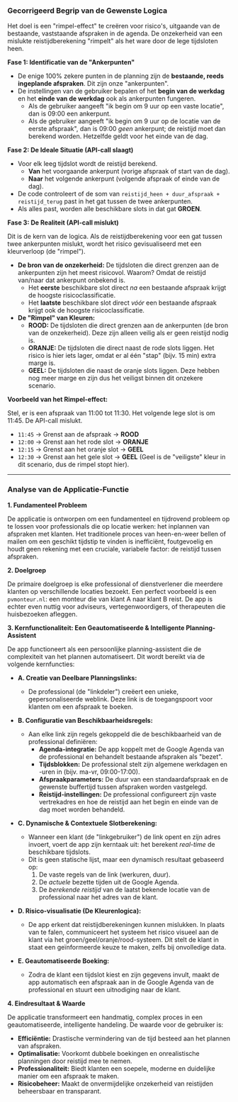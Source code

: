 ### **Gecorrigeerd Begrip van de Gewenste Logica**

Het doel is een "rimpel-effect" te creëren voor risico's, uitgaande van de bestaande, vaststaande afspraken in de agenda. De onzekerheid van een mislukte reistijdberekening "rimpelt" als het ware door de lege tijdsloten heen.

**Fase 1: Identificatie van de "Ankerpunten"**

*   De enige 100% zekere punten in de planning zijn de **bestaande, reeds ingeplande afspraken**. Dit zijn onze "ankerpunten".
*   De instellingen van de gebruiker bepalen of het **begin van de werkdag** en het **einde van de werkdag** ook als ankerpunten fungeren.
    *   Als de gebruiker aangeeft "ik begin om 9 uur op een vaste locatie", dan is 09:00 een ankerpunt.
    *   Als de gebruiker aangeeft "ik begin om 9 uur op de locatie van de eerste afspraak", dan is 09:00 *geen* ankerpunt; de reistijd moet dan berekend worden. Hetzelfde geldt voor het einde van de dag.

**Fase 2: De Ideale Situatie (API-call slaagt)**

*   Voor elk leeg tijdslot wordt de reistijd berekend.
    *   **Van** het voorgaande ankerpunt (vorige afspraak of start van de dag).
    *   **Naar** het volgende ankerpunt (volgende afspraak of einde van de dag).
*   De code controleert of de som van `reistijd_heen + duur_afspraak + reistijd_terug` past in het gat tussen de twee ankerpunten.
*   Als alles past, worden alle beschikbare slots in dat gat **GROEN**.

**Fase 3: De Realiteit (API-call mislukt)**

Dit is de kern van de logica. Als de reistijdberekening voor een gat tussen twee ankerpunten mislukt, wordt het risico gevisualiseerd met een kleurverloop (de "rimpel").

*   **De bron van de onzekerheid:** De tijdsloten die direct grenzen aan de ankerpunten zijn het meest risicovol. Waarom? Omdat de reistijd van/naar dat ankerpunt onbekend is.
    *   Het **eerste** beschikbare slot direct *na* een bestaande afspraak krijgt de hoogste risicoclassificatie.
    *   Het **laatste** beschikbare slot direct *vóór* een bestaande afspraak krijgt ook de hoogste risicoclassificatie.
*   **De "Rimpel" van Kleuren:**
    *   **ROOD:** De tijdsloten die direct grenzen aan de ankerpunten (de bron van de onzekerheid). Deze zijn alleen veilig als er geen reistijd nodig is.
    *   **ORANJE:** De tijdsloten die direct naast de rode slots liggen. Het risico is hier iets lager, omdat er al één "stap" (bijv. 15 min) extra marge is.
    *   **GEEL:** De tijdsloten die naast de oranje slots liggen. Deze hebben nog meer marge en zijn dus het veiligst binnen dit onzekere scenario.

**Voorbeeld van het Rimpel-effect:**

Stel, er is een afspraak van 11:00 tot 11:30. Het volgende lege slot is om 11:45. De API-call mislukt.

*   `11:45` -> Grenst aan de afspraak -> **ROOD**
*   `12:00` -> Grenst aan het rode slot -> **ORANJE**
*   `12:15` -> Grenst aan het oranje slot -> **GEEL**
*   `12:30` -> Grenst aan het gele slot -> **GEEL** (Geel is de "veiligste" kleur in dit scenario, dus de rimpel stopt hier).

---

### **Analyse van de Applicatie-Functie**

**1. Fundamenteel Probleem**

De applicatie is ontworpen om een fundamenteel en tijdrovend probleem op te lossen voor professionals die op locatie werken: het inplannen van afspraken met klanten. Het traditionele proces van heen-en-weer bellen of mailen om een geschikt tijdstip te vinden is inefficiënt, foutgevoelig en houdt geen rekening met een cruciale, variabele factor: de reistijd tussen afspraken.

**2. Doelgroep**

De primaire doelgroep is elke professional of dienstverlener die meerdere klanten op verschillende locaties bezoekt. Een perfect voorbeeld is een `pvmonteur.nl`: een monteur die van klant A naar klant B reist. De app is echter even nuttig voor adviseurs, vertegenwoordigers, of therapeuten die huisbezoeken afleggen.

**3. Kernfunctionaliteit: Een Geautomatiseerde & Intelligente Planning-Assistent**

De app functioneert als een persoonlijke planning-assistent die de complexiteit van het plannen automatiseert. Dit wordt bereikt via de volgende kernfuncties:

*   **A. Creatie van Deelbare Planningslinks:**
    *   De professional (de "linkdeler") creëert een unieke, gepersonaliseerde weblink. Deze link is de toegangspoort voor klanten om een afspraak te boeken.

*   **B. Configuratie van Beschikbaarheidsregels:**
    *   Aan elke link zijn regels gekoppeld die de beschikbaarheid van de professional definiëren:
        *   **Agenda-integratie:** De app koppelt met de Google Agenda van de professional en behandelt bestaande afspraken als "bezet".
        *   **Tijdsblokken:** De professional stelt zijn algemene werkdagen en -uren in (bijv. ma-vr, 09:00-17:00).
        *   **Afspraakparameters:** De duur van een standaardafspraak en de gewenste buffertijd tussen afspraken worden vastgelegd.
        *   **Reistijd-instellingen:** De professional configureert zijn vaste vertrekadres en hoe de reistijd aan het begin en einde van de dag moet worden behandeld.

*   **C. Dynamische & Contextuele Slotberekening:**
    *   Wanneer een klant (de "linkgebruiker") de link opent en zijn adres invoert, voert de app zijn kerntaak uit: het berekent *real-time* de beschikbare tijdslots.
    *   Dit is geen statische lijst, maar een dynamisch resultaat gebaseerd op:
        1.  De vaste regels van de link (werkuren, duur).
        2.  De *actuele* bezette tijden uit de Google Agenda.
        3.  De *berekende reistijd* van de laatst bekende locatie van de professional naar het adres van de klant.

*   **D. Risico-visualisatie (De Kleurenlogica):**
    *   De app erkent dat reistijdberekeningen kunnen mislukken. In plaats van te falen, communiceert het systeem het risico visueel aan de klant via het groen/geel/oranje/rood-systeem. Dit stelt de klant in staat een geïnformeerde keuze te maken, zelfs bij onvolledige data.

*   **E. Geautomatiseerde Boeking:**
    *   Zodra de klant een tijdslot kiest en zijn gegevens invult, maakt de app automatisch een afspraak aan in de Google Agenda van de professional en stuurt een uitnodiging naar de klant.

**4. Eindresultaat & Waarde**

De applicatie transformeert een handmatig, complex proces in een geautomatiseerde, intelligente handeling. De waarde voor de gebruiker is:
*   **Efficiëntie:** Drastische vermindering van de tijd besteed aan het plannen van afspraken.
*   **Optimalisatie:** Voorkomt dubbele boekingen en onrealistische planningen door reistijd mee te nemen.
*   **Professionaliteit:** Biedt klanten een soepele, moderne en duidelijke manier om een afspraak te maken.
*   **Risicobeheer:** Maakt de onvermijdelijke onzekerheid van reistijden beheersbaar en transparant.
